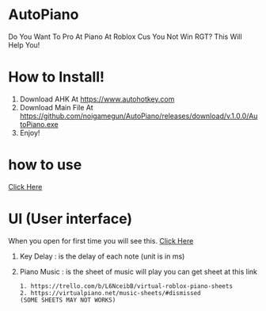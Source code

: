 # AutoPiano
Do You Want To Pro At Piano At Roblox Cus You Not Win RGT?
This Will Help You!
# How to Install!
1. Download AHK At https://www.autohotkey.com
2. Download Main File At https://github.com/noigamegun/AutoPiano/releases/download/v.1.0.0/AutoPiano.exe
3. Enjoy!
# how to use
[Click Here](https://drive.google.com/file/d/1Ps6ZdL0Q45VxMbQN9mitMWQNPMuTvIwx/view?usp=sharing)
# UI (User interface)
When you open for first time you will see this.
[Click Here](https://user-images.githubusercontent.com/76461912/132114278-7ad73425-59e3-4188-893c-ad75f24071d3.png)
1. Key Delay : is the delay of each note (unit is in ms)
2. Piano Music : is the sheet of music will play you can get sheet at this link

       1. https://trello.com/b/L6NceibB/virtual-roblox-piano-sheets
       2. https://virtualpiano.net/music-sheets/#dismissed
       (SOME SHEETS MAY NOT WORKS)




